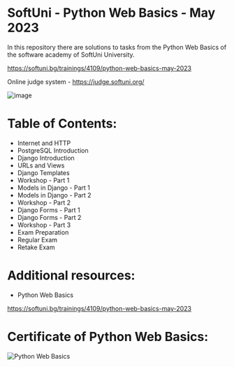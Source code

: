 # SoftUni - Python Web Basics - May 2023

In this repository there are solutions to tasks from the Python Web Basics of the software academy of SoftUni University.

https://softuni.bg/trainings/4109/python-web-basics-may-2023

Online judge system - https://judge.softuni.org/

![image](https://user-images.githubusercontent.com/114032977/191654383-66852f3f-ead9-4ef0-8b51-feb0dea131eb.png)

# Table of Contents:

- Internet and HTTP
- PostgreSQL Introduction
- Django Introduction
- URLs and Views
- Django Templates
- Workshop - Part 1
- Models in Django - Part 1
- Models in Django - Part 2
- Workshop - Part 2
- Django Forms - Part 1
- Django Forms - Part 2
- Workshop - Part 3
- Exam Preparation
- Regular Exam
- Retake Exam


# Additional resources:
- Python Web Basics

https://softuni.bg/trainings/4109/python-web-basics-may-2023


# Certificate of Python Web Basics:

![Python Web Basics](https://github.com/cristov7/Python_Web_Basics/assets/114032977/ece591c0-c3e1-4d2a-830d-fbf6cb4016a8)
